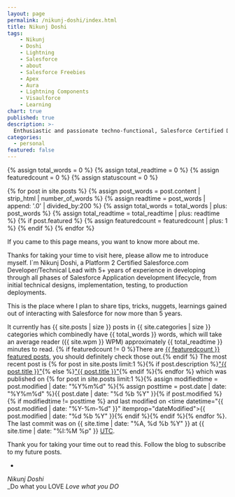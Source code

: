 ```yaml
---
layout: page
permalink: /nikunj-doshi/index.html
title: Nikunj Doshi
tags:
	- Nikunj
	- Doshi
	- Lightning
	- Salesforce
	- about
	- Salesforce Freebies
	- Apex
	- Aura
	- Lightning Components
	- Visaulforce
	- Learning
chart: true
published: true
description: >-
  Enthusiastic and passionate techno-functional, Salesforce Certified Developer with 5+ years of experience in solutioning and developing Admin friendly dynamic Salesforce solutions.
categories:
  - personal
featured: false
---
```


{% assign total_words = 0 %}
{% assign total_readtime = 0 %}
{% assign featuredcount = 0 %}
{% assign statuscount = 0 %}

{% for post in site.posts %}
    {% assign post_words = post.content | strip_html | number_of_words %}
    {% assign readtime = post_words | append: '.0' | divided_by:200 %}
    {% assign total_words = total_words | plus: post_words %}
    {% assign total_readtime = total_readtime | plus: readtime %}
    {% if post.featured %}
    {% assign featuredcount = featuredcount | plus: 1 %}
    {% endif %}
{% endfor %}

If you came to this page means, you want to know more about me.

Thanks for taking your time to visit here, please allow me to introduce myself. I\`m Nikunj Doshi, a Platform 2 Certified Salesforce.com Developer/Technical Lead with 5+ years of experience in developing through all phases of Salesforce Application development lifecycle, from initial technical designs, implementation, testing, to production deployments.

This is the place where I plan to share tips, tricks, nuggets, learnings gained out of interacting with Salesforce for now more than 5 years.



It currently has {{ site.posts | size }} posts in {{ site.categories | size }} categories which combinedly have {{ total_words }} words, which will take an average reader ({{ site.wpm }} WPM) approximately <span class="time">{{ total_readtime }}</span> minutes to read. {% if featuredcount != 0 %}There are <a href="{{ site.url }}/featured">{{ featuredcount }} featured posts</a>, you should definitely check those out.{% endif %} The most recent post is {% for post in site.posts limit:1 %}{% if post.description %}<a href="{{ site.url }}{{ post.url }}" title="{{ post.description }}">"{{ post.title }}"</a>{% else %}<a href="{{ site.url }}{{ post.url }}" title="{{ post.description }}" title="Read more about {{ post.title }}">"{{ post.title }}"</a>{% endif %}{% endfor %} which was published on {% for post in site.posts limit:1 %}{% assign modifiedtime = post.modified | date: "%Y%m%d" %}{% assign posttime = post.date | date: "%Y%m%d" %}<time datetime="{{ post.date | date_to_xmlschema }}" class="post-time">{{ post.date | date: "%d %b %Y" }}</time>{% if post.modified %}{% if modifiedtime != posttime %} and last modified on <time datetime="{{ post.modified | date: "%Y-%m-%d" }}" itemprop="dateModified">{{ post.modified | date: "%d %b %Y" }}</time>{% endif %}{% endif %}{% endfor %}. The last commit was on {{ site.time | date: "%A, %d %b %Y" }} at {{ site.time | date: "%I:%M %p" }} [UTC](http://en.wikipedia.org/wiki/Coordinated_Universal_Time "Temps Universel Coordonné").

Thank you for taking your time out to read this. Follow the blog to subscribe to my future posts. 


-  
_Nikunj Doshi_  
_Do what you LOVE
_Love what you DO_
